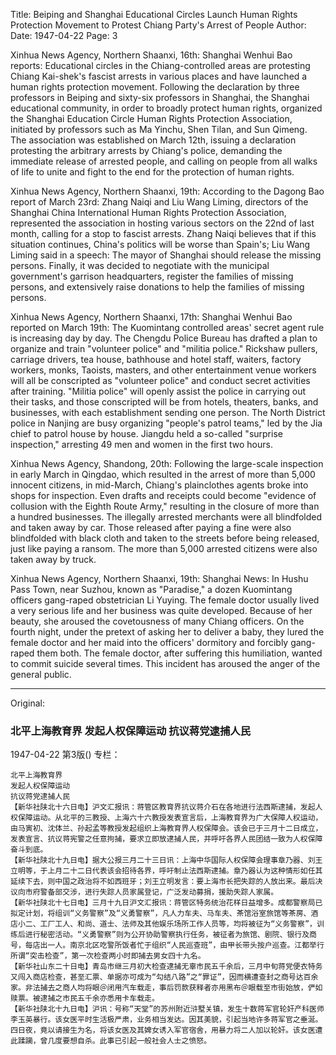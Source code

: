 Title: Beiping and Shanghai Educational Circles Launch Human Rights Protection Movement to Protest Chiang Party's Arrest of People
Author:
Date: 1947-04-22
Page: 3

Xinhua News Agency, Northern Shaanxi, 16th: Shanghai Wenhui Bao reports: Educational circles in the Chiang-controlled areas are protesting Chiang Kai-shek's fascist arrests in various places and have launched a human rights protection movement. Following the declaration by three professors in Beiping and sixty-six professors in Shanghai, the Shanghai educational community, in order to broadly protect human rights, organized the Shanghai Education Circle Human Rights Protection Association, initiated by professors such as Ma Yinchu, Shen Tilan, and Sun Qimeng. The association was established on March 12th, issuing a declaration protesting the arbitrary arrests by Chiang's police, demanding the immediate release of arrested people, and calling on people from all walks of life to unite and fight to the end for the protection of human rights.

Xinhua News Agency, Northern Shaanxi, 19th: According to the Dagong Bao report of March 23rd: Zhang Naiqi and Liu Wang Liming, directors of the Shanghai China International Human Rights Protection Association, represented the association in hosting various sectors on the 22nd of last month, calling for a stop to fascist arrests. Zhang Naiqi believes that if this situation continues, China's politics will be worse than Spain's; Liu Wang Liming said in a speech: The mayor of Shanghai should release the missing persons. Finally, it was decided to negotiate with the municipal government's garrison headquarters, register the families of missing persons, and extensively raise donations to help the families of missing persons.

Xinhua News Agency, Northern Shaanxi, 17th: Shanghai Wenhui Bao reported on March 19th: The Kuomintang controlled areas' secret agent rule is increasing day by day. The Chengdu Police Bureau has drafted a plan to organize and train "volunteer police" and "militia police." Rickshaw pullers, carriage drivers, tea house, bathhouse and hotel staff, waiters, factory workers, monks, Taoists, masters, and other entertainment venue workers will all be conscripted as "volunteer police" and conduct secret activities after training. "Militia police" will openly assist the police in carrying out their tasks, and those conscripted will be from hotels, theaters, banks, and businesses, with each establishment sending one person. The North District police in Nanjing are busy organizing "people's patrol teams," led by the Jia chief to patrol house by house. Jiangdu held a so-called "surprise inspection," arresting 49 men and women in the first two hours.

Xinhua News Agency, Shandong, 20th: Following the large-scale inspection in early March in Qingdao, which resulted in the arrest of more than 5,000 innocent citizens, in mid-March, Chiang's plainclothes agents broke into shops for inspection. Even drafts and receipts could become "evidence of collusion with the Eighth Route Army," resulting in the closure of more than a hundred businesses. The illegally arrested merchants were all blindfolded and taken away by car. Those released after paying a fine were also blindfolded with black cloth and taken to the streets before being released, just like paying a ransom. The more than 5,000 arrested citizens were also taken away by truck.

Xinhua News Agency, Northern Shaanxi, 19th: Shanghai News: In Hushu Pass Town, near Suzhou, known as "Paradise," a dozen Kuomintang officers gang-raped obstetrician Li Yuying. The female doctor usually lived a very serious life and her business was quite developed. Because of her beauty, she aroused the covetousness of many Chiang officers. On the fourth night, under the pretext of asking her to deliver a baby, they lured the female doctor and her maid into the officers' dormitory and forcibly gang-raped them both. The female doctor, after suffering this humiliation, wanted to commit suicide several times. This incident has aroused the anger of the general public.



<hr /> 

Original: 


### 北平上海教育界  发起人权保障运动  抗议蒋党逮捕人民

1947-04-22
第3版()
专栏：

    北平上海教育界
    发起人权保障运动
    抗议蒋党逮捕人民
    【新华社陕北十六日电】沪文汇报讯：蒋管区教育界抗议蒋介石在各地进行法西斯逮捕，发起人权保障运动。从北平的三教授、上海六十六教授发表宣言后，上海教育界为广大保障人权运动，由马寅初、沈体兰、孙起孟等教授发起组织上海教育界人权保障会。该会已于三月十二日成立，发表宣言、抗议蒋宪警之任意拘捕，要求立即放逮捕人民，并呼吁各界人民团结一致为人权保障奋斗到底。
    【新华社陕北十九日电】据大公报三月二十三日讯：上海中华国际人权保障会理事章乃器、刘王立明等，于上月二十二日代表该会招待各界，呼吁制止法西斯逮捕。章乃器认为这种情形如任其延续下去，则中国之政治将不如西班牙；刘王立明发言：要上海市长把失踪的人放出来。最后决议向市府警备部交涉，进行失踪人员家属登记，广泛发动募捐，援助失踪人家属。
    【新华社陕北十七日电】三月十九日沪文汇报讯：蒋管区特务统治花样日益增多。成都警察局已拟定计划，将组训“义务警察”及“义勇警察”，凡人力车夫、马车夫、茶馆浴室旅馆等茶房、酒店小二、工厂工人、和尚、道士、法师及其他娱乐场所工作人员等，均将被征为“义务警察”，训练后进行秘密活动。“义勇警察”则为公开协助警察执行任务，被征者为旅馆、剧院、银行及商号，每店出一人。南京北区吃警所饭者忙于组织“人民巡查班”，由甲长带头按户巡查。江都举行所谓“突击检查”，第一次检查两小时即捕去男女四十九名。
    【新华社山东二十日电】青岛市继三月初大检查逮捕无辜市民五千余后，三月中旬蒋党便衣特务又闯入商店检查，甚至汇票、单据亦可成为“勾结八路”之“罪证”，因而横遭查封之商号达百余家。非法捕去之商人均将眼＠闭用汽车载走，事后罚款获释者亦用黑布＠眼载至市街始放，俨如赎票。被逮捕之市民五千余亦悉用卡车载走。
    【新华社陕北十九日电】沪讯：号称“天堂”的苏州附近浒墅关镇，发生十数蒋军官轮奸产科医师李玉英暴行。该女医平时生活极严肃，业务相当发达。因其美貌，引起当地许多蒋军官之垂涎。四日夜，竟以请接生为名，将该女医及其婢女诱入军官宿舍，用暴力将二人加以轮奸。该女医遭此蹂躏，曾几度要想自杀。此事已引起一般社会人士之愤怒。

